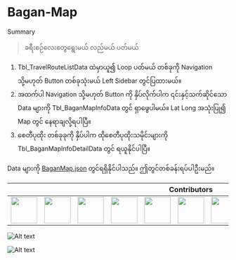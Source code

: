 ﻿# Bagan-Map

Summary
>ခရီးစဉ်လေးတွေရွေးမယ် လည်မယ် ပတ်မယ်

1. Tbl_TravelRouteListData ထဲမှာယူ၍ Loop ပတ်မယ် တစ်ခုကို Navigation သို့မဟုတ် Button တစ်ခုသုံးမယ် Left Sidebar တွင်ပြထားမယ်။
2. အထက်ပါ Navigation သို့မဟုတ် Button ကို နှိပ်လိုက်ပါက ၎င်းနှင့်သက်ဆိုင်သော Data များကို Tbl_BaganMapInfoData တွင် ရှာဖွေပါမယ်။ Lat Long အသုံးပြု၍ Map တွင် နေရာချလို့ရပါပြီ။
3. စေတီပုထိုး တစ်ခုခုကို နှိပ်ပါက ထိုစေတီပုထိုးသမိုင်းများကို Tbl_BaganMapInfoDetailData တွင် ရယူနိုင်ပါပြီ။

Data များကို [BaganMap.json](https://github.com/sannlynnhtun-coding/Bagan-Map/blob/main/BaganMap.json) တွင်ရရှိနိုင်ပါသည်။ ဤတွင်တစ်ခန်းရပ်ပါဦးမည်။

<table>
 <thead>
  <tr>
   <th colspan="11">Contributors</th>
  </tr>
 </thead>
    <tbody>
        <tr>
            <td><a href="https://github.com/sannlynnhtun-coding"><img src="https://github.com/sannlynnhtun-coding.png" width="60px;"/></a></td>
            <td><a href="https://github.com/MyatPhoneThant"><img src="https://github.com/MyatPhoneThant.png" width="60px;"/></a></td>
            <td><a href="https://github.com/mgchit-coding"><img src="https://github.com/mgchit-coding.png" width="60px;"/></a></td>
            <td><a href="https://github.com/dabria2004"><img src="https://github.com/dabria2004.png" width="60px;"/></a></td> 
            <td><a href="https://github.com/Rasunon-Soare"><img src="https://github.com/Rasunon-Soare.png" width="60px;"/></a></td>
            <td><a href="https://github.com/Mi-Mi-Soe"><img src="https://github.com/YeYintAung94.png" width="60px;"/></a></td>
            <td><a href="https://github.com/Mi-Mi-Soe"><img src="https://github.com/Mi-Mi-Soe.png" width="60px;"/></a></td>
            <td><a href="https://github.com/ayechanaungybm"><img src="https://github.com/ayechanaungybm.png" width="60px;"/></a></td>
            <td><a href="https://github.com/OatSoeKhant-Coding"><img src="https://github.com/OatSoeKhant-Coding.png" width="60px;"/></a></td>
            <td><a href="https://github.com/thukhachanthar"><img src="https://github.com/thukhachanthar.png" width="60px;"/></a></td>
            <td><a href="https://github.com/myatphonekhant-developer"><img src="https://github.com/myatphonekhant-developer.png" width="60px;"/></a></td>
        </tr>
    </tbody>
</table>

![Alt text](https://github.com/sannlynnhtun-coding/Bagan-Map/blob/main/BaganMapFlow.PNG)

![Alt text](https://github.com/sannlynnhtun-coding/Bagan-Map/blob/main/BaganMapMindMap.PNG)
